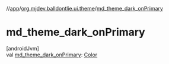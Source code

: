 //[app](../../index.md)/[org.mjdev.balldontlie.ui.theme](index.md)/[md_theme_dark_onPrimary](md_theme_dark_on-primary.md)

# md_theme_dark_onPrimary

[androidJvm]\
val [md_theme_dark_onPrimary](md_theme_dark_on-primary.md): [Color](https://developer.android.com/reference/kotlin/androidx/compose/ui/graphics/Color.html)
